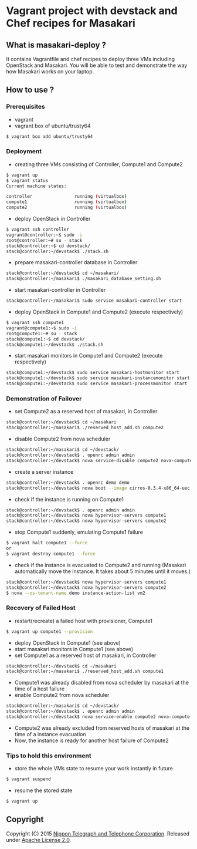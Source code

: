 # Vagrant project with devstack and Chef recipes for Masakari

## What is masakari-deploy ?
It contains Vagrantfile and chef recipes to deploy three VMs including OpenStack and Masakari. You will be able to test and demonstrate the way how Masakari works on your laptop.

## How to use ?

### Prerequisites
* vagrant
* vagrant box of ubuntu/trusty64
```sh
$ vagrant box add ubuntu/trusty64
```

### Deployment
* creating three VMs consisting of Controller, Compute1 and Compute2
```sh
$ vagrant up
$ vagrant status
Current machine states:

controller                running (virtualbox)
compute1                  running (virtualbox)
compute2                  running (virtualbox)
```
* deploy OpenStack in Controller
```sh
$ vagrant ssh controller
vagrant@controller:~$ sudo -i
root@controller:~# su - stack
stack@controller:~$ cd devstack/
stack@controller:~/devstack$ ./stack.sh
```
* prepare masakari-controller database in Controller
```sh
stack@controller:~/devstack$ cd ~/masakari/
stack@controller:~/masakari$ ./masakari_database_setting.sh
```
* start masakari-controller in Controller
```sh
stack@controller:~/masakari$ sudo service masakari-controller start
```
* deploy OpenStack in Compute1 and Compute2 (execute respectively)
```sh
$ vagrant ssh compute1
vagrant@compute1:~$ sudo -i
root@compute1:~# su - stack
stack@compute1:~$ cd devstack/
stack@compute1:~/devstack$ ./stack.sh
```
* start masakari monitors in Compute1 and Compute2 (execute respectively)
```sh
stack@compute1:~/devstack$ sudo service masakari-hostmonitor start
stack@compute1:~/devstack$ sudo service masakari-instancemonitor start
stack@compute1:~/devstack$ sudo service masakari-processmonitor start
```

### Demonstration of Failover
* set Compute2 as a reserved host of masakari, in Controller
```sh
stack@controller:~/devstack$ cd ~/masakari
stack@controller:~/masakari$ ./reserved_host_add.sh compute2
```
* disable Compute2 from nova scheduler
```sh
stack@controller:~/masakari$ cd ~/devstack/
stack@controller:~/devstack$ . openrc admin admin
stack@controller:~/devstack$ nova service-disable compute2 nova-compute
```
* create a server instance
```sh
stack@controller:~/devstack$ . openrc demo demo
stack@controller:~/devstack$ nova boot --image cirros-0.3.4-x86_64-uec --flavor m1.nano vm1
```
* check if the instance is running on Compute1
```sh
stack@controller:~/devstack$ . openrc admin admin
stack@controller:~/devstack$ nova hypervisor-servers compute1
stack@controller:~/devstack$ nova hypervisor-servers compute2
```
* stop Compute1 suddenly, emulating Compute1 failure
```sh
$ vagrant halt compute1 --force
or
$ vagrant destroy compute1 --force
```
* check if the instance is evacuated to Compute2 and running (Masakari automatically move the instance. It takes about 5 minutes until it moves.)
```sh
stack@controller:~/devstack$ nova hypervisor-servers compute1
stack@controller:~/devstack$ nova hypervisor-servers compute2
$ nova --os-tenant-name demo instance-action-list vm2
```

### Recovery of Failed Host

* restart(recreate) a failed host with provisioner, Compute1
```sh
$ vagrant up compute1 --provision
```
* deploy OpenStack in Compute1 (see above)
* start masakari monitors in Compute1 (see above)
* set Compute1 as a reserved host of masakari, in Controller
```sh
stack@controller:~/devstack$ cd ~/masakari
stack@controller:~/masakari$ ./reserved_host_add.sh compute1
```
* Compute1 was already disabled from nova scheduler by masakari at the time of a host failure
* enable Compute2 from nova scheduler
```sh
stack@controller:~/masakari$ cd ~/devstack/
stack@controller:~/devstack$ . openrc admin admin
stack@controller:~/devstack$ nova service-enable compute2 nova-compute
```
* Compute2 was already excluded from reserved hosts of masakari at the time of a instance evacuation
* Now, the instance is ready for another host failure of Compute2

### Tips to hold this environment

* store the whole VMs state to resume your work instantly in future
```sh
$ vagrant suspend
```
* resume the stored state
```sh
$ vagrant up
````

## Copyright
Copyright (C) 2015 [Nippon Telegraph and Telephone Corporation](http://www.ntt.co.jp/index_e.html).
Released under [Apache License 2.0](LICENSE).
